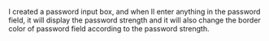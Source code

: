  I created a password input box, and when Il enter anything in the password field, it will display the password strength and it will also change the border color of password field according to the password strength.